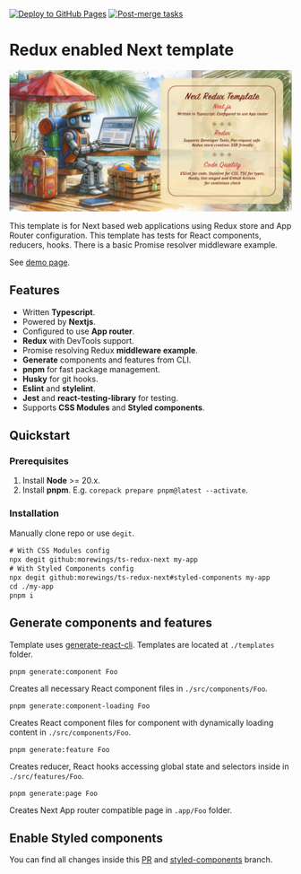 [![Deploy to GitHub Pages](https://github.com/morewings/ts-redux-next/actions/workflows/pages.yml/badge.svg)](https://github.com/morewings/ts-redux-next/actions/workflows/pages.yml)
[![Post-merge tasks](https://github.com/morewings/ts-redux-next/actions/workflows/merge-jobs.yml/badge.svg)](https://github.com/morewings/ts-redux-next/actions/workflows/merge-jobs.yml)

# Redux enabled Next template

[![TS Redux Next](./design/cover.jpg)](#)

This template is for Next based web applications using Redux store and App Router configuration. This template has tests for React components, reducers, hooks. There is a basic Promise resolver middleware example.

See [demo page](https://morewings.github.io/ts-redux-next/).

## Features

- Written **Typescript**.
- Powered by **Nextjs**.
- Configured to use **App router**.
- **Redux** with DevTools support.
- Promise resolving Redux **middleware example**.
- **Generate** components and features from CLI.
- **pnpm** for fast package management.
- **Husky** for git hooks.
- **Eslint** and **stylelint**.
- **Jest** and **react-testing-library** for testing.
- Supports **CSS Modules** and **Styled components**.

## Quickstart

### Prerequisites

1. Install **Node** >= 20.x.
2. Install **pnpm**. E.g. `corepack prepare pnpm@latest --activate`.


### Installation

Manually clone repo or use `degit`.

```shell script
# With CSS Modules config
npx degit github:morewings/ts-redux-next my-app
# With Styled Components config
npx degit github:morewings/ts-redux-next#styled-components my-app
cd ./my-app
pnpm i
```

## Generate components and features

Template uses [generate-react-cli](https://www.npmjs.com/package/generate-react-cli). Templates are located at `./templates` folder.

```shell script
pnpm generate:component Foo
```

Creates all necessary React component files in `./src/components/Foo`. 

```shell script
pnpm generate:component-loading Foo
```

Creates React component files for component with dynamically loading content in `./src/components/Foo`. 

```shell script
pnpm generate:feature Foo
```

Creates reducer, React hooks accessing global state and selectors inside in `./src/features/Foo`. 

```shell script
pnpm generate:page Foo
```

Creates Next App router compatible page in `.app/Foo` folder.

## Enable Styled components

You can find all changes inside this [PR](https://github.com/morewings/ts-redux-next/pull/40) and [styled-components](https://github.com/morewings/ts-redux-next/tree/styled-components) branch.

